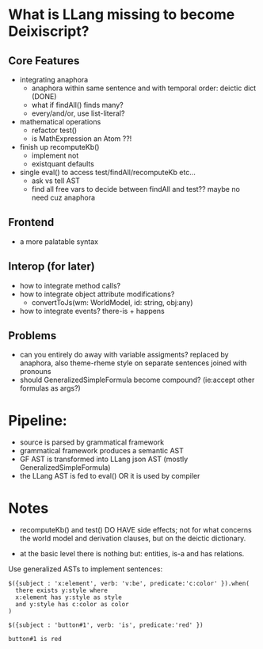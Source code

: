 # What is LLang missing to become Deixiscript?

## Core Features

- integrating anaphora
  - anaphora within same sentence and with temporal order: deictic dict (DONE)
  - what if findAll() finds many?
  - every/and/or, use list-literal?
- mathematical operations
  - refactor test()
  - is MathExpression an Atom ??!
- finish up recomputeKb()
  - implement not
  - existquant defaults
- single eval() to access test/findAll/recomputeKb etc...
  - ask vs tell AST
  - find all free vars to decide between findAll and test?? maybe no need cuz anaphora

## Frontend

- a more palatable syntax

## Interop (for later)

- how to integrate method calls?
- how to integrate object attribute modifications?
  - convertToJs(wm: WorldModel, id: string, obj:any)
- how to integrate events? there-is + happens

## Problems

- can you entirely do away with variable assigments? replaced by anaphora, also
  theme-rheme style on separate sentences joined with pronouns
- should GeneralizedSimpleFormula become compound? (ie:accept other formulas as
  args?)

# Pipeline:

- source is parsed by grammatical framework
- grammatical framework produces a semantic AST
- GF AST is transformed into LLang json AST (mostly GeneralizedSimpleFormula)
- the LLang AST is fed to eval() OR it is used by compiler

# Notes

- recomputeKb() and test() DO HAVE side effects; not for what concerns the world
  model and derivation clauses, but on the deictic dictionary.

- at the basic level there is nothing but: entities, is-a and has relations.

Use generalized ASTs to implement sentences:

```
$({subject : 'x:element', verb: 'v:be', predicate:'c:color' }).when(
  there exists y:style where
  x:element has y:style as style
  and y:style has c:color as color
)

$({subject : 'button#1', verb: 'is', predicate:'red' })

button#1 is red
```
